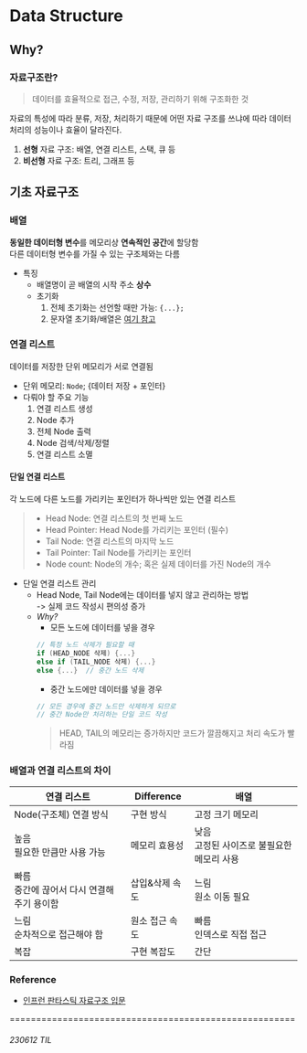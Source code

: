 # Data Structure

## Why?
### 자료구조란?   
> 데이터를 효율적으로 접근, 수정, 저장, 관리하기 위해 구조화한 것

자료의 특성에 따라 분류, 저장, 처리하기 때문에 어떤 자료 구조를 쓰냐에 따라 데이터 처리의 성능이나 효율이 달라진다.

1. **선형** 자료 구조: 배열, 연결 리스트, 스택, 큐 등
2. **비선형** 자료 구조: 트리, 그래프 등

## 기초 자료구조
### 배열
**동일한 데이터형 변수**를 메모리상 **연속적인 공간**에 할당함<br>
다른 데이터형 변수를 가질 수 있는 구조체와는 다름
- 특징
    - 배열명이 곧 배열의 시작 주소 **상수**
    - 초기화
        1. 전체 초기화는 선언할 때만 가능: `{...};`
        2. 문자열 초기화/배열은 [여기 참고](../c_cpp/string.md)

### 연결 리스트
데이터를 저장한 단위 메모리가 서로 연결됨 <br>
* 단위 메모리: `Node`; {데이터 저장 + 포인터}
* 다뤄야 할 주요 기능
    1. 연결 리스트 생성
    2. Node 추가
    3. 전체 Node 출력
    4. Node 검색/삭제/정렬
    5. 연결 리스트 소멸

#### 단일 연결 리스트
각 노드에 다른 노드를 가리키는 포인터가 하나씩만 있는 연결 리스트

> - Head Node: 연결 리스트의 첫 번째 노드
> - Head Pointer: Head Node를 가리키는 포인터 (필수)
> - Tail Node: 연결 리스트의 마지막 노드
> - Tail Pointer: Tail Node를 가리키는 포인터
> - Node count: Node의 개수; 혹은 실제 데이터를 가진 Node의 개수

* 단일 연결 리스트 관리  
    * Head Node, Tail Node에는 데이터를 넣지 않고 관리하는 방법<br>
    -> 실제 코드 작성시 편의성 증가<br>
    * *Why?*<br>
        * 모든 노드에 데이터를 넣을 경우
        ```c++
        // 특정 노드 삭제가 필요할 때
        if (HEAD_NODE 삭제) {...}
        else if (TAIL_NODE 삭제) {...}
        else {...}  // 중간 노드 삭제
        ```
        * 중간 노드에만 데이터를 넣을 경우
        ```c++
        // 모든 경우에 중간 노드만 삭제하게 되므로
        // 중간 Node만 처리하는 단일 코드 작성
        ```
        > HEAD, TAIL의 메모리는 증가하지만 코드가 깔끔해지고 처리 속도가 빨라짐



### 배열과 연결 리스트의 차이
|연결 리스트| Difference |배열|
|------|---|---|
|Node(구조체) 연결 방식|구현 방식|고정 크기 메모리|
|높음<br>필요한 만큼만 사용 가능|메모리 효용성|낮음<br>고정된 사이즈로 불필요한 메모리 사용|
|빠름<br>중간에 끊어서 다시 연결해주기 용이함|삽입&삭제 속도|느림<br>원소 이동 필요|
|느림<br>순차적으로 접근해야 함|원소 접근 속도|빠름<br>인덱스로 직접 접근|
|복잡|구현 복잡도|간단|



### Reference
- [인프런 판타스틱 자료구조 입문](https://www.inflearn.com/course/판타스틱-자료구조-입문)



======================================================
###### 230612 TIL
